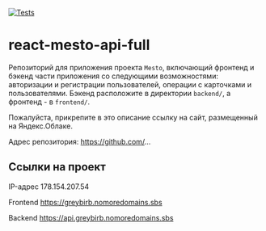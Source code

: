 [![Tests](https://github.com/greybirbroman/react-mesto-api-full-gha/actions/workflows/tests.yml/badge.svg)](https://github.com/greybirbroman/react-mesto-api-full-gha/actions/workflows/tests.yml)
# react-mesto-api-full
Репозиторий для приложения проекта `Mesto`, включающий фронтенд и бэкенд части приложения со следующими возможностями: авторизации и регистрации пользователей, операции с карточками и пользователями. Бэкенд расположите в директории `backend/`, а фронтенд - в `frontend/`. 
  
Пожалуйста, прикрепите в это описание ссылку на сайт, размещенный на Яндекс.Облаке.

Адрес репозитория: https://github.com/...

## Ссылки на проект

IP-адрес 178.154.207.54

Frontend https://greybirb.nomoredomains.sbs

Backend https://api.greybirb.nomoredomains.sbs
